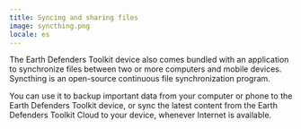 ```yaml
---
title: Syncing and sharing files
image: syncthing.png
locale: es
---
```


The Earth Defenders Toolkit device also comes bundled with an application to synchronize files between two or more computers and mobile devices. Syncthing is an open-source continuous file synchronization program.

You can use it to backup important data from your computer or phone to the Earth Defenders Toolkit device, or sync the latest content from the <app-button :inline="true" localUrl=":8086/">Earth Defenders Toolkit Cloud</app-button> to your device, whenever Internet is available.

<app-button :color="true" target="_self" link="apps/syncthing" text="Download Syncthing"></app-button>

<app-button localUrl=":8082" text="Use Syncthing"></app-button>
